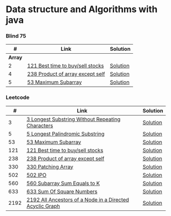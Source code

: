 # Data structure and Algorithms with java

### Blind 75

| #         | Link                                                                                                           | Solution                                                                                                                        |
|-----------|----------------------------------------------------------------------------------------------------------------|---------------------------------------------------------------------------------------------------------------------------------|
| **Array** |
| 2         | [121 Best time to buy/sell stocks](https://leetcode.com/problems/best-time-to-buy-and-sell-stock/description/) | [Solution](https://github.com/cbsingh1/DataStructureWithJava/blob/main/src/main/java/com/cbsingh/blind75/Problem2_BestTimeToBuyAndSellStock.java) |
| 4         | [238 Product of array except self](https://leetcode.com/problems/product-of-array-except-self)                 | [Solution](https://github.com/cbsingh1/DataStructureWithJava/blob/main/src/main/java/com/cbsingh/leetcode/LeetCode238_ProductOfArrayExceptSelf.java) |
| 5         | [53 Maximum Subarray](https://leetcode.com/problems/maximum-subarray)                                          | [Solution](https://github.com/cbsingh1/DataStructureWithJava/blob/main/src/main/java/com/cbsingh/leetcode/LeetCode53_MaxSubArray.java) |


### Leetcode

| #    | Link                                                                                                                             | Solution                                                                                                                                              |
|------|----------------------------------------------------------------------------------------------------------------------------------|-------------------------------------------------------------------------------------------------------------------------------------------------------|
| 3    | [3 Longest Substring Without Repeating Characters](https://leetcode.com/problems/longest-substring-without-repeating-characters) | [Solution](https://github.com/cbsingh1/DataStructureWithJava/blob/main/src/main/java/com/cbsingh/leetcode/LeetCode3_LongestSubstringWithoutRepeatingChars.java) |
| 5    | [5 Longest Palindromic Substring](https://leetcode.com/problems/longest-palindromic-substring)                                   | [Solution](https://github.com/cbsingh1/DataStructureWithJava/blob/main/src/main/java/com/cbsingh/leetcode/LeetCode5_LongestPalindromicSubstring.java) |
| 53   | [53 Maximum Subarray](https://leetcode.com/problems/maximum-subarray)                                                            | [Solution](https://github.com/cbsingh1/DataStructureWithJava/blob/main/src/main/java/com/cbsingh/leetcode/LeetCode53_MaxSubArray.java) |
| 121  | [121 Best time to buy/sell stocks](https://leetcode.com/problems/best-time-to-buy-and-sell-stock)                                | [Solution](https://github.com/cbsingh1/DataStructureWithJava/blob/main/src/main/java/com/cbsingh/leetcode/LeetCode121_BestTimeToBuyAndSellStock.java) |
| 238  | [238 Product of array except self](https://leetcode.com/problems/product-of-array-except-self)                                   | [Solution](https://github.com/cbsingh1/DataStructureWithJava/blob/main/src/main/java/com/cbsingh/leetcode/LeetCode238_ProductOfArrayExceptSelf.java) |
| 330  | [330 Patching Array](https://leetcode.com/problems/patching-array)                                                               | [Solution](https://github.com/cbsingh1/DataStructureWithJava/blob/main/src/main/java/com/cbsingh/leetcode/LeetCode330_PatchingArray.java)             |
| 502  | [502 IPO](https://leetcode.com/problems/ipo)                                                                                     | [Solution](https://github.com/cbsingh1/DataStructureWithJava/blob/main/src/main/java/com/cbsingh/leetcode/LeetCode502_IPO.java)                       |
| 560  | [560 Subarray Sum Equals to K](https://leetcode.com/problems/subarray-sum-equals-k)                                              | [Solution](https://github.com/cbsingh1/DataStructureWithJava/blob/main/src/main/java/com/cbsingh/leetcode/Leetcode560_SubarraySumEqualsK.java)        |
| 633  | [633 Sum Of Square Numbers](https://leetcode.com/problems/sum-of-square-numbers)                                                 | [Solution](https://github.com/cbsingh1/DataStructureWithJava/blob/main/src/main/java/com/cbsingh/leetcode/LeetCode633_SumOfSquareNumbers.java)        |
| 2192 | [2192 All Ancestors of a Node in a Directed Acyclic Graph](https://leetcode.com/problems/all-ancestors-of-a-node-in-a-directed-acyclic-graph) | [Solution](https://github.com/cbsingh1/DataStructureWithJava/blob/main/src/main/java/com/cbsingh/leetcode/Leetcode2192_AllAncestorsOfNodeInDAG.java)        |
